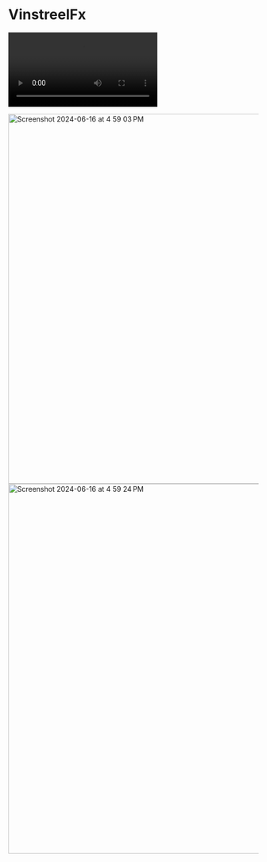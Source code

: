 # VinstreelFx

![Video Demo](./readme-res/video.mkv)

<img width="745" alt="Screenshot 2024-06-16 at 4 59 03 PM" src="https://github.com/ABHIGYAN-MOHANTA/VinstreelFx/assets/110360901/7b720a9f-081d-41e7-b2dc-b204afbb405e">
<img width="745" alt="Screenshot 2024-06-16 at 4 59 24 PM" src="https://github.com/ABHIGYAN-MOHANTA/VinstreelFx/assets/110360901/374045e2-4dd3-464f-b80d-dab0b91e15ec">


